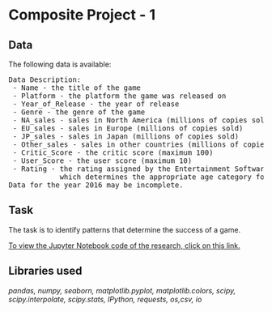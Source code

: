 # Composite Project - 1
## Data
The following data is available:<br>
<pre>Data Description:
 - Name - the title of the game
 - Platform - the platform the game was released on
 - Year_of_Release - the year of release
 - Genre - the genre of the game
 - NA_sales - sales in North America (millions of copies sold)
 - EU_sales - sales in Europe (millions of copies sold)
 - JP_sales - sales in Japan (millions of copies sold)
 - Other_sales - sales in other countries (millions of copies sold)
 - Critic_Score - the critic score (maximum 100)
 - User_Score - the user score (maximum 10)
 - Rating - the rating assigned by the Entertainment Software Rating Board (ESRB),
            which determines the appropriate age category for computer games.
Data for the year 2016 may be incomplete.</pre>

## Task
The task is to identify patterns that determine the success of a game.

<a href="https://github.com/DimaDoesCode/Yandex_Practicum-Composite_Project-1/blob/master/composite_project-1/Composite_Project-1_fin.ipynb">To view the Jupyter Notebook code of the research, click on this link.</a>

## Libraries used
<i>pandas, numpy, seaborn, matplotlib.pyplot, matplotlib.colors, scipy, scipy.interpolate, scipy.stats, IPython, requests, os,csv, io</i>